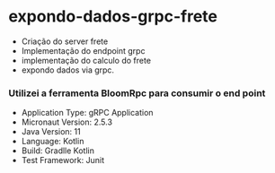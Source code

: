 # expondo-dados-grpc-frete
* Criação do server frete
* Implementação do endpoint grpc
* implementação do calculo do frete
* expondo dados via grpc.

### Utilizei a ferramenta BloomRpc para consumir o end point

* Application Type: gRPC Application
* Micronaut Version: 2.5.3
* Java Version: 11
* Language: Kotlin
* Build: Gradlle Kotlin
* Test Framework: Junit



